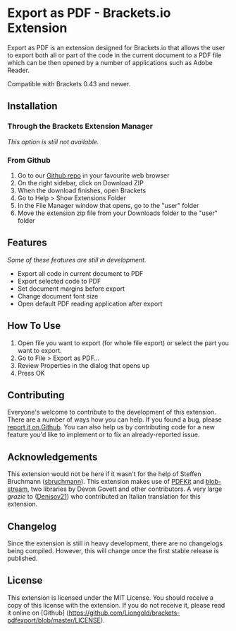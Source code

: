 # Export as PDF - Brackets.io Extension
Export as PDF is an extension designed for Brackets.io that allows the user to export both all or part of the code in the current document to a PDF file which can be then opened by a number of applications such as Adobe Reader. 

Compatible with Brackets 0.43 and newer. 

## Installation

### Through the Brackets Extension Manager
_This option is still not available._

### From Github
1. Go to our [Github repo](https://github.com/Liongold/brackets-pdfexport) in your favourite web browser
2. On the right sidebar, click on Download ZIP
3. When the download finishes, open Brackets
4. Go to Help > Show Extensions Folder
5. In the File Manager window that opens, go to the "user" folder
6. Move the extension zip file from your Downloads folder to the "user" folder

## Features
_Some of these features are still in development._
* Export all code in current document to PDF
* Export selected code to PDF
* Set document margins before export
* Change document font size
* Open default PDF reading application after export

## How To Use
1. Open file you want to export (for whole file export) or select the part you want to export.
2. Go to File > Export as PDF...
3. Review Properties in the dialog that opens up
4. Press OK

## Contributing
Everyone's welcome to contribute to the development of this extension. There are a number of ways how you can help. If you found a bug, please [report it on Github](https://github.com/Liongold/brackets-pdfexport/issues/new/). You can also help us by contributing code for a new feature you'd like to implement or to fix an already-reported issue. 

## Acknowledgements
This extension would not be here if it wasn't for the help of Steffen Bruchmann ([sbruchmann](https://github.com/sbruchmann)). This extension makes use of [PDFKit](https://github.com/devongovett/pdfkit) and [blob-stream](https://github.com/devongovett/blob-stream), two libraries by Devon Govett and other contributors. A very large _grazie_ to ([Denisov21](https://github.com/Denisov21)) who contributed an Italian translation for this extension. 

## Changelog
Since the extension is still in heavy development, there are no changelogs being compiled. However, this will change once the first stable release is published. 

## License
This extension is licensed under the MIT License. You should receive a copy of this license with the extension. If you do not receive it, please read it online on [Github] (https://github.com/Liongold/brackets-pdfexport/blob/master/LICENSE). 

